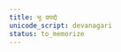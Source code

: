 ```yaml
---
title: भूः प्रपद्ये
unicode_script: devanagari
status: to_memorize
---
```

<div class="js_include" url="/vedAH/yajuH/taittirIyam/AraNyakam/sarva-prastutiH/02/22_1_bhUH_prapadye/"  newLevelForH1="2" includeTitle="true"> </div>  

